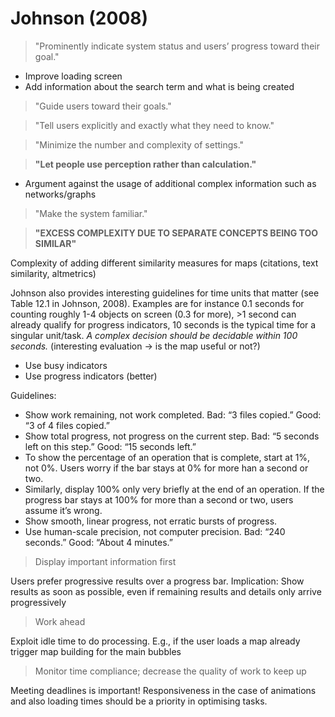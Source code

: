# Johnson (2008)

> "Prominently indicate system status and users’ progress toward their goal."

- Improve loading screen
- Add information about the search term and what is being created

> "Guide users toward their goals."

> "Tell users explicitly and exactly what they need to know."

> "Minimize the number and complexity of settings."

> **"Let people use perception rather than calculation."**

- Argument against the usage of additional complex information such as networks/graphs

> "Make the system familiar."

> **"EXCESS COMPLEXITY DUE TO SEPARATE CONCEPTS BEING TOO SIMILAR"**

Complexity of adding different similarity measures for maps (citations, text similarity, altmetrics) 

Johnson also provides interesting guidelines for time units that matter (see Table 12.1 in Johnson, 2008). Examples are for instance 0.1 seconds for counting roughly 1-4 objects on screen (0.3 for more), >1 second can already qualify for progress indicators, 10 seconds is the typical time for a singular unit/task. _A complex decision should be decidable within 100 seconds._ (interesting evaluation -> is the map useful or not?)

- Use busy indicators
- Use progress indicators (better)

Guidelines:

- Show work remaining, not work completed. Bad: “3 files copied.” Good: “3 of 4 files copied.”
- Show total progress, not progress on the current step. Bad: “5 seconds left on this step.” Good: “15 seconds left.”
- To show the percentage of an operation that is complete, start at 1%, not 0%. Users worry if the bar stays at 0% for more han a second or two.
- Similarly, display 100% only very briefly at the end of an operation. If the progress bar stays at 100% for more than a second or two, users assume it’s wrong.
- Show smooth, linear progress, not erratic bursts of progress.
- Use human-scale precision, not computer precision. Bad: “240 seconds.” Good: “About 4 minutes.”

> Display important information first

Users prefer progressive results over a progress bar. Implication: Show results as soon as possible, even if remaining results and details only arrive progressively

> Work ahead

Exploit idle time to do processing. E.g., if the user loads a map already trigger map building for the main bubbles

> Monitor time compliance; decrease the quality of work to keep up

Meeting deadlines is important! Responsiveness in the case of animations and also loading times should be a priority in optimising tasks.